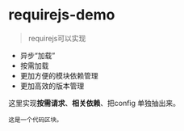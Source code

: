 # requirejs-demo
>requirejs可以实现

* 异步“加载”
* 按需加载
* 更加方便的模块依赖管理
* 更加高效的版本管理

这里实现<b>按需请求</b>、<b>相关依赖</b>、把config 单独抽出来。

    这是一个代码区块。
  
      
